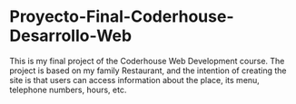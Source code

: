 # Proyecto-Final-Coderhouse-Desarrollo-Web
This is my final project of the Coderhouse Web Development course.
The project is based on my family Restaurant, and the intention of creating the site is that users can access information about the place, its menu, telephone numbers, hours, etc.